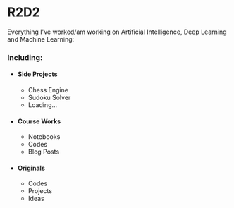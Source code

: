# R2D2
Everything I've worked/am working on Artificial Intelligence, Deep Learning and Machine Learning:
### Including:
* #### Side Projects
  * Chess Engine
  * Sudoku Solver
  * Loading...
* #### Course Works
  * Notebooks
  * Codes
  * Blog Posts
* #### Originals
  * Codes
  * Projects
  * Ideas
